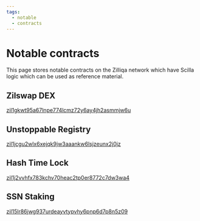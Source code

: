 ```yaml
---
tags:
  - notable 
  - contracts
---
```

# Notable contracts

This page stores notable contracts on the Zilliqa network which have Scilla logic which can be used as reference material.

## Zilswap DEX

[zil1gkwt95a67lnpe774lcmz72y6ay4jh2asmmjw6u](https://viewblock.io/zilliqa/address/zil1gkwt95a67lnpe774lcmz72y6ay4jh2asmmjw6u?tab=code)

## Unstoppable Registry

[zil1jcgu2wlx6xejqk9jw3aaankw6lsjzeunx2j0jz](https://viewblock.io/zilliqa/address/zil1jcgu2wlx6xejqk9jw3aaankw6lsjzeunx2j0jz?tab=code)

## Hash Time Lock

[zil1j2vvhfx783kchv70heac2tp0er8772c7dw3wa4](https://viewblock.io/zilliqa/address/zil1j2vvhfx783kchv70heac2tp0er8772c7dw3wa4?tab=code)

## SSN Staking

[zil15lr86jwg937urdeayvtypvhy6pnp6d7p8n5z09](https://github.com/Zilliqa/staking-contract/blob/82fad745a04eedefb1a0cd16e5316626c3736c13/contracts/ssnlist.scilla)
